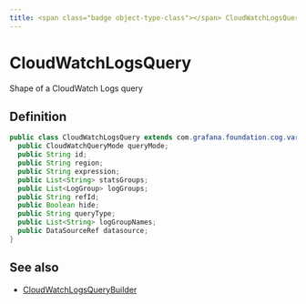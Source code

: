 ```yaml
---
title: <span class="badge object-type-class"></span> CloudWatchLogsQuery
---
```

# <span class="badge object-type-class"></span> CloudWatchLogsQuery

Shape of a CloudWatch Logs query

## Definition

```java
public class CloudWatchLogsQuery extends com.grafana.foundation.cog.variants.Dataquery {
  public CloudWatchQueryMode queryMode;
  public String id;
  public String region;
  public String expression;
  public List<String> statsGroups;
  public List<LogGroup> logGroups;
  public String refId;
  public Boolean hide;
  public String queryType;
  public List<String> logGroupNames;
  public DataSourceRef datasource;
}
```
## See also

 * <span class="badge builder"></span> [CloudWatchLogsQueryBuilder](./builder-CloudWatchLogsQueryBuilder.md)

